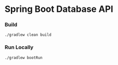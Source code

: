 # Spring Boot Database API

### Build
`
./gradlew clean build
`
### Run Locally
`
./gradlew bootRun
`